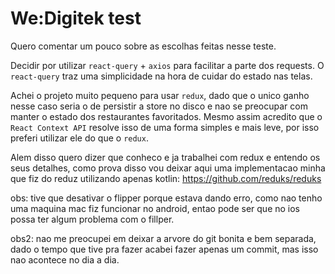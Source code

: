 We:Digitek test
===============

Quero comentar um pouco sobre as escolhas feitas nesse teste.

Decidir por utilizar `react-query` + `axios` para facilitar a parte dos requests.
O `react-query` traz uma simplicidade na hora de cuidar do estado nas telas.

Achei o projeto muito pequeno para usar `redux`, dado que o unico ganho 
nesse caso seria o de persistir a store no disco e nao se preocupar com
manter o estado dos restaurantes favoritados. Mesmo assim acredito que
o `React Context API` resolve isso de uma forma simples e mais leve, por
isso preferi utilizar ele do que o `redux`.

Alem disso quero dizer que conheco e ja trabalhei com redux e entendo
os seus detalhes, como prova disso vou deixar aqui uma implementacao
minha que fiz do reduz utilizando apenas kotlin:
https://github.com/reduks/reduks

obs: tive que desativar o flipper porque estava dando erro, como nao tenho
uma maquina mac fiz funcionar no android, entao pode ser que no ios 
possa ter algum problema com o fillper.

obs2: nao me preocupei em deixar a arvore do git bonita e bem separada,
dado o tempo que tive pra fazer acabei fazer apenas um commit, mas isso
nao acontece no dia a dia.
